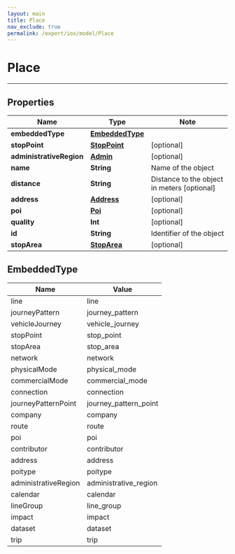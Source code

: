 ```yaml
---
layout: main
title: Place
nav_exclude: true
permalink: /expert/ios/model/Place
---
```


# Place

---

## Properties

Name | Type | Note
---- | ---- | ----
**embeddedType** | [**EmbeddedType**](#EmbeddedType)
**stopPoint** | [**StopPoint**](StopPoint.md) | [optional] 
**administrativeRegion** | [**Admin**](Admin.md) | [optional] 
**name** | **String** | Name of the object 
**distance** | **String** | Distance to the object in meters [optional] 
**address** | [**Address**](Address.md) | [optional] 
**poi** | [**Poi**](Poi.md) | [optional] 
**quality** | **Int** | [optional] 
**id** | **String** | Identifier of the object 
**stopArea** | [**StopArea**](StopArea.md) | [optional] 

## EmbeddedType
Name | Value
---- | -----
line | line
journeyPattern | journey_pattern
vehicleJourney | vehicle_journey
stopPoint | stop_point
stopArea | stop_area
network | network
physicalMode | physical_mode
commercialMode | commercial_mode
connection | connection
journeyPatternPoint | journey_pattern_point
company | company
route | route
poi | poi
contributor | contributor
address | address
poitype | poitype
administrativeRegion | administrative_region
calendar | calendar
lineGroup | line_group
impact | impact
dataset | dataset
trip | trip


